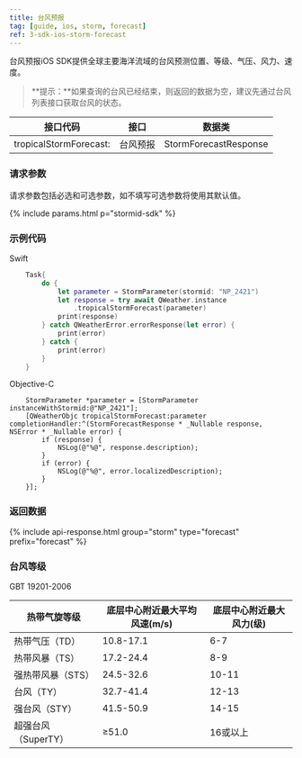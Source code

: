 ```yaml
---
title: 台风预报
tag: [guide, ios, storm, forecast]
ref: 3-sdk-ios-storm-forecast
---
```


台风预报iOS SDK提供全球主要海洋流域的台风预测位置、等级、气压、风力、速度。

> **提示：**如果查询的台风已经结束，则返回的数据为空，建议先通过台风列表接口获取台风的状态。

| 接口代码                | 接口      | 数据类                 |
| ---------------------- | -------- | --------------------- |
| tropicalStormForecast: | 台风预报   | StormForecastResponse |

### 请求参数

请求参数包括必选和可选参数，如不填写可选参数将使用其默认值。

{% include params.html p="stormid-sdk" %}

### 示例代码

Swift

```swift
    Task{
        do {
            let parameter = StormParameter(stormid: "NP_2421")
            let response = try await QWeather.instance
                .tropicalStormForecast(parameter)
            print(response)
        } catch QWeatherError.errorResponse(let error) {
            print(error)
        } catch {
            print(error)
        }
    }
```
Objective-C

```objc
    StormParameter *parameter = [StormParameter instanceWithStormid:@"NP_2421"];
    [QWeatherObjc tropicalStormForecast:parameter completionHandler:^(StormForecastResponse * _Nullable response, NSError * _Nullable error) {
        if (response) {
            NSLog(@"%@", response.description);
        }
        if (error) {
            NSLog(@"%@", error.localizedDescription);
        }
    }];
```
     
### 返回数据

{% include api-response.html group="storm" type="forecast" prefix="forecast"  %}

### 台风等级

GBT 19201-2006

| 热带气旋等级        | 底层中心附近最大平均风速(m/s) | 底层中心附近最大风力(级) |
| ------------------- | ----------------------------- | ------------------------ |
| 热带气压（TD）      | 10.8-17.1                     | 6-7                      |
| 热带风暴（TS）      | 17.2-24.4                     | 8-9                      |
| 强热带风暴（STS）   | 24.5-32.6                     | 10-11                    |
| 台风（TY）          | 32.7-41.4                     | 12-13                    |
| 强台风（STY）       | 41.5-50.9                     | 14-15                    |
| 超强台风（SuperTY） | ≥51.0                         | 16或以上                 |
